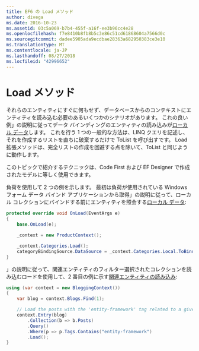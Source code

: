 ```yaml
---
title: EF6 の Load メソッド
author: divega
ms.date: 2016-10-23
ms.assetid: 03c5a069-b7b4-455f-a16f-ee3b96cc4e28
ms.openlocfilehash: f7e8410b8fb8b5c3e86c51cd61868604a7566d0c
ms.sourcegitcommit: dadee5905ada9ecdbae28363a682950383ce3e10
ms.translationtype: MT
ms.contentlocale: ja-JP
ms.lasthandoff: 08/27/2018
ms.locfileid: "42996652"
---
```

# <a name="the-load-method"></a>Load メソッド
それらのエンティティにすぐに何もせず、データベースからのコンテキストにエンティティを読み込む必要のあるいくつかのシナリオがあります。 これの良い例」の説明に従ってデータ バインディングのエンティティの読み込みが[ローカル データ](~/ef6/querying/local-data.md)します。 これを行う 1 つの一般的な方法は、LINQ クエリを記述し、それを作成するリストを直ちに破棄するだけで ToList を呼び出すです。 Load 拡張メソッドは、完全リストの作成を回避する点を除いて、ToList と同じように動作します。  

このトピックで紹介するテクニックは、Code First および EF Designer で作成されたモデルに等しく使用できます。  

負荷を使用して 2 つの例を示します。 最初は負荷が使用されている Windows フォーム データ バインド アプリケーションから取得」の説明に従って、ローカル コレクションにバインドする前にエンティティを照会する[ローカル データ](~/ef6/querying/local-data.md):  

``` csharp
protected override void OnLoad(EventArgs e)
{
    base.OnLoad(e);

    _context = new ProductContext();

    _context.Categories.Load();
    categoryBindingSource.DataSource = _context.Categories.Local.ToBindingList();
}
```  

」の説明に従って、関連エンティティのフィルター選択されたコレクションを読み込むロードを使用して、2 番目の例に示す[関連エンティティの読み込み](~/ef6/querying/related-data.md):  

``` csharp
using (var context = new BloggingContext())
{
    var blog = context.Blogs.Find(1);

    // Load the posts with the 'entity-framework' tag related to a given blog
    context.Entry(blog)
        .Collection(b => b.Posts)
        .Query()
        .Where(p => p.Tags.Contains("entity-framework")
        .Load();
}
```  
